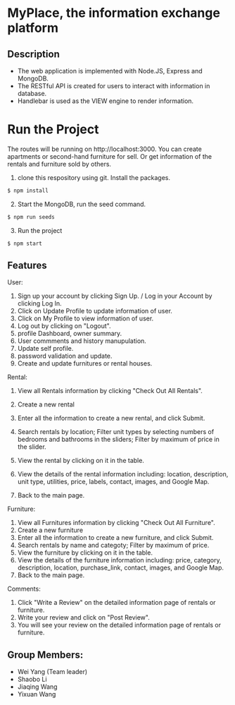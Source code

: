 # MyPlace, the information exchange platform

## Description

-   The web application is implemented with Node.JS, Express and MongoDB.
-   The RESTful API is created for users to interact with information in database.
-   Handlebar is used as the VIEW engine to render information.

# Run the Project

The routes will be running on http://localhost:3000. You can create apartments or second-hand furniture for sell. Or get information of the rentals and furniture sold by others.

1. clone this respository using git. Install the packages.

```sh
$ npm install
```

2. Start the MongoDB, run the seed command.

```sh
$ npm run seeds
```

3. Run the project

```sh
$ npm start
```

## Features

User:

1. Sign up your account by clicking Sign Up. / Log in your Account by clicking Log In.
2. Click on Update Profile to update information of user.
3. Click on My Profile to view information of user.
4. Log out by clicking on "Logout".
5. profile Dashboard, owner summary.
6. User commments and history manupulation.
7. Update self profile.
8. password validation and update.
9. Create and update furnitures or rental houses.

Rental:

1. View all Rentals information by clicking "Check Out All Rentals".
2. Create a new rental
3. Enter all the information to create a new rental, and click Submit.
4. Search rentals by location; Filter unit types by selecting numbers of bedrooms and bathrooms in the sliders; Filter by maximum of price in the slider.
5. View the rental by clicking on it in the table.
6. View the details of the rental information including: location, description, unit type, utilities, price, labels, contact, images, and Google Map.

7. Back to the main page.

Furniture:

1. View all Furnitures information by clicking "Check Out All Furniture".
2. Create a new furniture
3. Enter all the information to create a new furniture, and click Submit.
4. Search rentals by name and categoty; Filter by maximum of price.
5. View the furniture by clicking on it in the table.
6. View the details of the furniture information including: price, category, description, location, purchase_link, contact, images, and Google Map.
7. Back to the main page.

Comments:

1. Click "Write a Review" on the detailed information page of rentals or furniture.
2. Write your review and click on "Post Review".
3. You will see your review on the detailed information page of rentals or furniture.

## Group Members:

-   Wei Yang (Team leader)
-   Shaobo Li
-   Jiaqing Wang
-   Yixuan Wang
